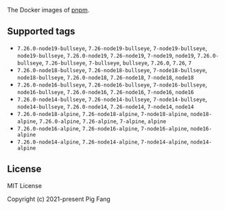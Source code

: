 The Docker images of [pnpm](https://pnpm.io).

## Supported tags

- `7.26.0-node19-bullseye`, `7.26-node19-bullseye`, `7-node19-bullseye`, `node19-bullseye`, `7.26.0-node19`, `7.26-node19`, `7-node19`, `node19`, `7.26.0-bullseye`, `7.26-bullseye`, `7-bullseye`, `bullseye`, `7.26.0`, `7.26`, `7`
- `7.26.0-node18-bullseye`, `7.26-node18-bullseye`, `7-node18-bullseye`, `node18-bullseye`, `7.26.0-node18`, `7.26-node18`, `7-node18`, `node18`
- `7.26.0-node16-bullseye`, `7.26-node16-bullseye`, `7-node16-bullseye`, `node16-bullseye`, `7.26.0-node16`, `7.26-node16`, `7-node16`, `node16`
- `7.26.0-node14-bullseye`, `7.26-node14-bullseye`, `7-node14-bullseye`, `node14-bullseye`, `7.26.0-node14`, `7.26-node14`, `7-node14`, `node14`
- `7.26.0-node18-alpine`, `7.26-node18-alpine`, `7-node18-alpine`, `node18-alpine`, `7.26.0-alpine`, `7.26-alpine`, `7-alpine`, `alpine`
- `7.26.0-node16-alpine`, `7.26-node16-alpine`, `7-node16-alpine`, `node16-alpine`
- `7.26.0-node14-alpine`, `7.26-node14-alpine`, `7-node14-alpine`, `node14-alpine`

## License

MIT License

Copyright (c) 2021-present Pig Fang
